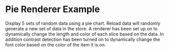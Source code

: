 # Pie Renderer Example #

Display 5 sets of random data using a pie chart. Reload data will randomly generate a new set of data in the store. A renderer has been set up on to dynamically change the length and color of each slice based on the data.  In addition contrast detection has been turned on to dynamically change the font color based on the color of the item it is on.
